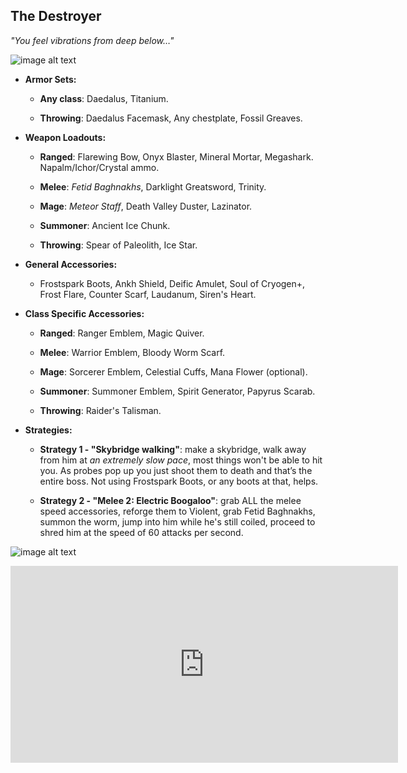 ## The Destroyer

*"You feel vibrations from deep below…"*

![image alt text](../public/BMbpD6rCZ1qoniF20u7H2A_img_29.png)

* **Armor Sets:**

    * **Any class**: Daedalus, Titanium.

    * **Throwing**: Daedalus Facemask, Any chestplate, Fossil Greaves.
    
* **Weapon Loadouts:**

    * **Ranged**: Flarewing Bow, Onyx Blaster, Mineral Mortar, Megashark. Napalm/Ichor/Crystal ammo.

    * **Melee**: *Fetid Baghnakhs*, Darklight Greatsword, Trinity.

    * **Mage**: *Meteor Staff*, Death Valley Duster, Lazinator.

    * **Summoner**: Ancient Ice Chunk.

    * **Throwing**: Spear of Paleolith, Ice Star.

* **General Accessories:**

    * Frostspark Boots, Ankh Shield, Deific Amulet, Soul of Cryogen+, Frost Flare, Counter Scarf, Laudanum, Siren's Heart.

* **Class Specific Accessories:**

    * **Ranged**: Ranger Emblem, Magic Quiver.

    * **Melee**: Warrior Emblem, Bloody Worm Scarf.

    * **Mage**: Sorcerer Emblem, Celestial Cuffs, Mana Flower (optional).

    * **Summoner**: Summoner Emblem, Spirit Generator, Papyrus Scarab.

    * **Throwing**: Raider's Talisman.

* **Strategies:**

    * **Strategy 1 - "Skybridge walking"**: make a skybridge, walk away from him at *an extremely slow pace*, most things won't be able to hit you. As probes pop up you just shoot them to death and that’s the entire boss. Not using Frostspark Boots, or any boots at that, helps.

    * **Strategy 2 - "Melee 2: Electric Boogaloo"**: grab ALL the melee speed accessories, reforge them to Violent, grab Fetid Baghnakhs, summon the worm, jump into him while he's still coiled, proceed to shred him at the speed of 60 attacks per second.

![image alt text](../public/Destroyer.png)

<div align="center"><iframe width="620" height="315" src="https://www.youtube.com/embed/I33o0UvlI5s" frameborder="0" allowfullscreen></iframe></div>
